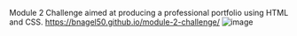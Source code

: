 Module 2 Challenge aimed at producing a professional portfolio using HTML and CSS.
https://bnagel50.github.io/module-2-challenge/
![image](https://user-images.githubusercontent.com/103770530/166606377-c34b9bf9-a334-4024-bce2-dc5aa8cb94b4.png)
